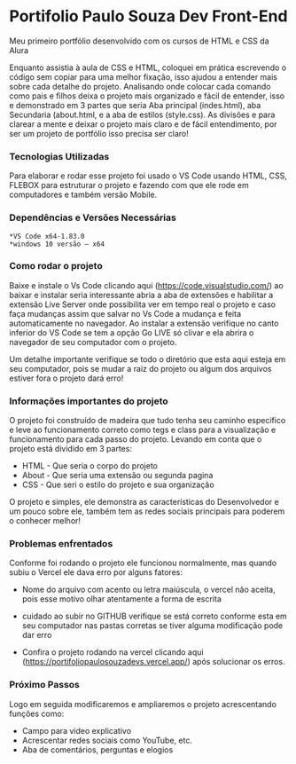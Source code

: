# Portifolio Paulo Souza Dev Front-End

Meu primeiro portfólio desenvolvido com os cursos de HTML e CSS da Alura

Enquanto assistia à aula de CSS e HTML, coloquei em prática escrevendo o código sem copiar para uma melhor fixação, isso ajudou a entender mais sobre cada detalhe do projeto.
Analisando onde colocar cada comando como pais e filhos deixa o projeto mais organizado e fácil de entender, isso e demonstrado em 3 partes que seria Aba principal (indes.html), aba Secundaria (about.html, e a aba de estilos (style.css).
As divisões e para clarear a mente e deixar o projeto mais claro e de fácil entendimento, por ser um projeto de portfólio isso precisa ser claro!



### Tecnologias Utilizadas

Para elaborar e rodar esse projeto foi usado o VS Code usando HTML, CSS, FLEBOX para estruturar o projeto e fazendo com que ele rode em computadores e também versão Mobile.


  ### Dependências e Versões Necessárias

    *VS Code x64-1.83.0 
    *windows 10 versão – x64


### Como rodar o projeto


Baixe e instale o Vs Code clicando aqui (https://code.visualstudio.com/) ao baixar e instalar seria interessante abria a aba de extensões e habilitar a extensão Live Server onde possibilita ver em tempo real o projeto e caso faça mudanças
assim que salvar no Vs Code a mudança e feita automaticamente no navegador.
Ao instalar a extensão verifique no canto inferior do VS Code se tem a opção Go LIVE só clivar e ela abrira o navegador de seu computador com o projeto.

Um detalhe importante verifique se todo o diretório que esta aqui esteja em seu computador, pois se mudar a raiz do projeto ou algum dos arquivos estiver fora o projeto dará erro!


### Informações importantes do projeto

O projeto foi construído de madeira que tudo tenha seu caminho especifico e leve ao funcionamento correto como tegs  e class para a visualização e funcionamento para cada passo do projeto.
Levando em conta que o projeto está dividido em 3 partes:

  * HTML - Que seria o corpo do projeto
  * About - Que seria uma extensão ou segunda pagina
  * CSS - Que seri o estilo do projeto e sua organização

O projeto e simples, ele demonstra as características do Desenvolvedor e um pouco sobre ele, também tem as redes sociais principais para poderem o conhecer melhor!


### Problemas enfrentados

Conforme foi rodando o projeto ele funcionou normalmente, mas quando subiu o Vercel ele dava erro por alguns fatores:

  * Nome do arquivo com acento ou letra maiúscula, o vercel não aceita, pois esse motivo olhar atentamente a forma de escrita
  * cuidado ao subir no GITHUB verifique se está correto conforme esta em seu computador nas pastas corretas se tiver alguma modificação pode dar erro

  * Confira o projeto rodando na vercel clicando aqui (https://portifoliopaulosouzadevs.vercel.app/) após solucionar os erros.


### Próximo Passos

Logo em seguida modificaremos e ampliaremos o projeto acrescentando funções como:

  * Campo para video explicativo
  * Acrescentar redes sociais como YouTube, etc.
  * Aba de comentários, perguntas e elogios
